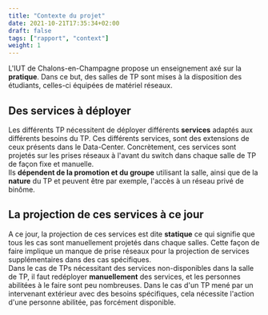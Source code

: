 ```yaml
---
title: "Contexte du projet"
date: 2021-10-21T17:35:34+02:00
draft: false
tags: ["rapport", "context"]
weight: 1
---
```


L'IUT de Chalons-en-Champagne propose un enseignement axé sur la **pratique**. Dans ce but, des salles de TP sont mises à la disposition des étudiants, celles-ci équipées de matériel réseaux.

## Des services à déployer

Les différents TP nécessitent de déployer différents **services** adaptés aux différents besoins du TP.
Ces différents services, sont des extensions de ceux présents dans le Data-Center.
Concrètement, ces services sont projetés sur les prises réseaux à l'avant du switch dans chaque salle de TP de façon fixe et manuelle. \
Ils **dépendent de la promotion et du groupe** utilisant la salle, ainsi que de la **nature** du TP et peuvent être par exemple, l'accès à un réseau privé de binôme.

## La projection de ces services à ce jour

A ce jour, la projection de ces services est dite **statique** ce qui signifie que tous les cas sont manuellement projetés dans chaque salles.
Cette façon de faire implique un manque de prise réseaux pour la projection de services supplémentaires dans des cas spécifiques. \
Dans le cas de TPs nécessitant des services non-disponibles dans la salle de TP, il faut redéployer **manuellement** des services, et les personnes abilitées à le faire sont peu nombreuses.
Dans le cas d'un TP mené par un intervenant extérieur avec des besoins spécifiques, cela nécessite l'action d'une personne abilitée, pas forcément disponible.
